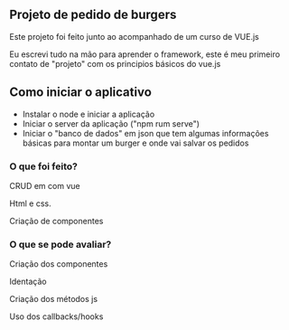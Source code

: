 <h2>Projeto de pedido de burgers</h2>
  <p>Este projeto foi feito junto ao acompanhado de um curso de VUE.js</p>
  <p> Eu escrevi tudo na mão para aprender o framework, este é meu primeiro contato de "projeto" com os principios básicos do vue.js <p>

<h2>Como iniciar o aplicativo</h2>
  <ul>
    <li>Instalar o node e iniciar a aplicação</li>
    <li>Iniciar o server da aplicação ("npm rum serve")</li>
    <li>Iniciar o "banco de dados" em json que tem algumas informações básicas para montar um burger e onde vai salvar os pedidos</li>
  </ul>

 
<h3>O que foi feito?</h3>
  <p>CRUD em com vue</p>
  <p>Html e css. </p>
  <p>Criação de componentes </p>
  
<h3>O que se pode avaliar?</h3>
  <p>Criação dos componentes</p>
  <p>Identação</p>
  <p>Criação dos métodos js</p>
  <p>Uso dos callbacks/hooks</p>
